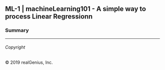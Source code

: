 ## ML-1 | machineLearning101 - A simple way to process Linear Regressionn

### Summary 

---
###### Copyright

© 2019 realGenius, Inc.

